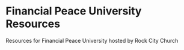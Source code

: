 # Financial Peace University Resources

Resources for Financial Peace University hosted by Rock City Church
